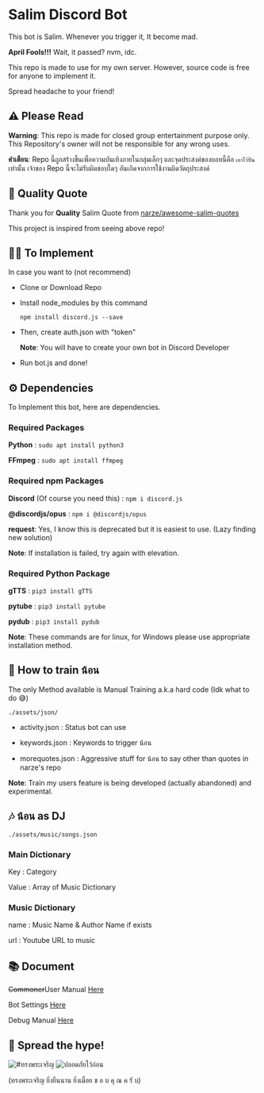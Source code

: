 # Salim Discord Bot

This bot is Salim. Whenever you trigger it, It become mad.

**April Fools!!!** Wait, it passed? nvm, idc.

This repo is made to use for my own server. However, source code is free for anyone to implement it.

Spread headache to your friend!

## ⚠️ Please Read

**Warning**: This repo is made for closed group entertainment purpose only. This Repository's owner will not be responsible for any wrong uses.

**คำเตือน**: Repo นี้ถูกสร้างขึ้นเพื่อความบันเทิงภายในกลุ่มเล็กๆ และจุดประสงค์ของบอทนี้คือ `เอาไว้ปั่น` เท่านั้น เจ้าของ Repo นี้จะไม่รับผิดชอบใดๆ อันเกิดจากการใช้งานผิดวัตถุประสงค์

## 🤝 Quality Quote

Thank you for **Quality** Salim Quote from <a href="https://github.com/narze/awesome-salim-quotes">narze/awesome-salim-quotes</a>

This project is inspired from seeing above repo!

## 👨‍💻 To Implement

In case you want to (not recommend)

* Clone or Download Repo

* Install node_modules by this command

  ```npm install discord.js --save```

* Then, create auth.json with "token"

  **Note**: You will have to create your own bot in Discord Developer
  
* Run bot.js and done!

## ⚙️ Dependencies

To Implement this bot, here are dependencies.

### Required Packages

**Python** : ```sudo apt install python3```

**FFmpeg** : ```sudo apt install ffmpeg```

### Required npm Packages

**Discord** (Of course you need this) : ```npm i discord.js```

**@discordjs/opus** : ```npm i @discordjs/opus```

**request**: Yes, I know this is deprecated but it is easiest to use. (Lazy finding new solution)

**Note**: If installation is failed, try again with elevation.

### Required Python Package

**gTTS** : ```pip3 install gTTS```

**pytube** : ```pip3 install pytube```

**pydub** : ```pip3 install pydub```

**Note**: These commands are for linux, for Windows please use appropriate installation method.

## 🤖 How to train น้อน

The only Method available is Manual Training a.k.a hard code (Idk what to do 😅)

```./assets/json/```

* activity.json : Status bot can use

* keywords.json : Keywords to trigger น้อน  

* morequotes.json : Aggressive stuff for น้อน to say other than quotes in narze's repo

**Note**: Train my users feature is being developed (actually abandoned) and experimental.

## 🎶 น้อน as DJ

```./assets/music/songs.json```

### Main Dictionary

Key : Category

Value : Array of Music Dictionary

### Music Dictionary

name : Music Name & Author Name if exists

url : Youtube URL to music

## 📚 Document

~~Commoner~~User Manual <a href="https://github.com/Leomotors/Salim-Bot/blob/main/docs/user_manual.md">Here</a>

Bot Settings <a href="https://github.com/Leomotors/Salim-Bot/blob/main/docs/bot_settings.md">Here</a>

Debug Manual <a href="https://github.com/Leomotors/Salim-Bot/blob/main/docs/debug.md">Here</a>

## 🙏 Spread the hype!

<img src="./assets/images/long-live-hm-queen.jpg" alt="#ทรงพระเจริญ">

<img src="./assets/images/SAFETY_FIRST.jpg" alt="ปลอดภัยไว้ก่อน">

(ทรงพระเจริญ ยิ่งยืนนาน ยิ่งเมื่อย ข อ บ คุ ณ ค รั บ)
